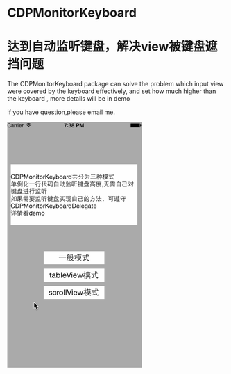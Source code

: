 # CDPMonitorKeyboard
# 达到自动监听键盘，解决view被键盘遮挡问题
The CDPMonitorKeyboard package can solve the problem which input view were covered by the keyboard  effectively, and set how much higher than the keyboard , more details will be in demo

if you have question,please email me.

 ![image](https://github.com/cdpenggod/CDPMonitorKeyboard/blob/master/gif.gif)
